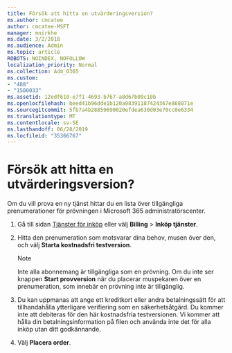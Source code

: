 ```yaml
---
title: Försök att hitta en utvärderingsversion?
ms.author: cmcatee
author: cmcatee-MSFT
manager: mnirkhe
ms.date: 3/2/2018
ms.audience: Admin
ms.topic: article
ROBOTS: NOINDEX, NOFOLLOW
localization_priority: Normal
ms.collection: Adm_O365
ms.custom:
- "488"
- "1500033"
ms.assetid: 12edf610-e7f1-4693-b767-a8d67b09c10b
ms.openlocfilehash: beed41b96dde1b120a98391187424367e868071e
ms.sourcegitcommit: 5fb7a4b28859690020efdea630d03e70cc0e6334
ms.translationtype: MT
ms.contentlocale: sv-SE
ms.lasthandoff: 06/28/2019
ms.locfileid: "35366767"
---
```

# <a name="trying-to-find-a-trial"></a>Försök att hitta en utvärderingsversion?

Om du vill prova en ny tjänst hittar du en lista över tillgängliga prenumerationer för prövningen i Microsoft 365 administratörscenter.
  
1. Gå till sidan [Tjänster för inköp](https://go.microsoft.com/fwlink/p/?linkid=868433) eller välj **Billing** \> **Inköp tjänster**.

2. Hitta den prenumeration som motsvarar dina behov, musen över den, och välj **Starta kostnadsfri testversion**.

    > [!NOTE]
    > Inte alla abonnemang är tillgängliga som en prövning. Om du inte ser knappen **Start provversion** när du placerar muspekaren över en prenumeration, som innebär en prövning inte är tillgänglig.
  
3. Du kan uppmanas att ange ett kreditkort eller andra betalningssätt för att tillhandahålla ytterligare verifiering som en säkerhetsåtgärd. Du kommer inte att debiteras för den här kostnadsfria testversionen. Vi kommer att hålla din betalningsinformation på filen och använda inte det för alla inköp utan ditt godkännande.

4. Välj **Placera order**.
